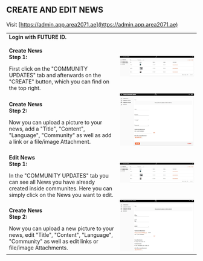 ## CREATE AND EDIT NEWS <br>

Visit [https://admin.app.area2071.ae](https://admin.app.area2071.ae)

<table>
  <thead>
  </thead>
  <tbody>
    <tr>
      <tr><td colspan="3"><b>Login with FUTURE ID.</b></td>
    </tr>
    <tr>
    <td style="text-align: left"><p><b>Create News<br>Step 1:</b></p>First click on the "COMMUNITY UPDATES" tab and afterwards on the "CREATE" button, which you can find on the top right.</td>
    <td style="text-align: center"><img src="createandeditnews01.JPG" alt="Admin1"></td>
    </tr>
    <tr>
    <td style="text-align: left"><p><b>Create News<br>Step 2:</b></p>Now you can upload a picture to your news, add a "Title", "Content", "Language", "Community" as well as add a link or a file/image Attachment.</td>
    <td style="text-align: center"><img src="createandeditnews02.JPG" alt="Admin2"></td>
    </tr>
    <tr>
    <td style="text-align: left"><p><b>Edit News<br>Step 1:</b></p>In the "COMMUNITY UPDATES" tab you can see all News you have already created inside communites. Here you can simply click on the News you want to edit.</td>
    <td style="text-align: center"><img src="createandeditnews01.JPG" alt="Admin3"></td>
    </tr>
    <tr>
    <td style="text-align: left"><p><b>Create News<br>Step 2:</b></p>Now you can upload a new picture to your news, edit "Title", "Content", "Language", "Community" as well as edit links or file/image Attachments.</td>
    <td style="text-align: center"><img src="createandeditnews03.JPG" alt="Admin2"></td>
    </tr>
    </tbody>
</table>
